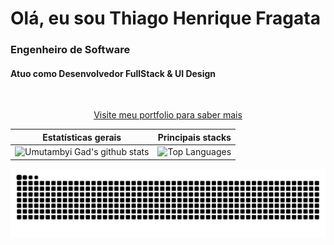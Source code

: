 <h1>Olá, eu sou Thiago Henrique Fragata</h1>
<h3>Engenheiro de Software</h4>
<h4>Atuo como Desenvolvedor FullStack & UI Design</h4>

<br/>

<p align="center">
<a href="https://portfolio.thiagofragata.vercel.app" target="blank">Visite meu portfolio para saber mais</a>
</p>

| Estatísticas gerais                                                                                                                                                     | Principais stacks                                                                                                                                                                 |
| ----------------------------------------------------------------------------------------------------------------------------------------------------------------------- | --------------------------------------------------------------------------------------------------------------------------------------------------------------------------------- |
| ![Umutambyi Gad's github stats](https://github-readme-stats.vercel.app/api?username=ThiagoFragata&show_icons=true&hide_border=true&count_private=true&theme=tokyonight) | ![Top Languages](https://github-readme-stats.vercel.app/api/top-langs/?username=ThiagoFragata&langs_count=10&count_private=true&hide_border=true&theme=tokyonight&layout=compact) |
 
![Snake animation](https://github.com/ThiagoFragata/ThiagoFragata/blob/output/github-contribution-grid-snake.svg)
